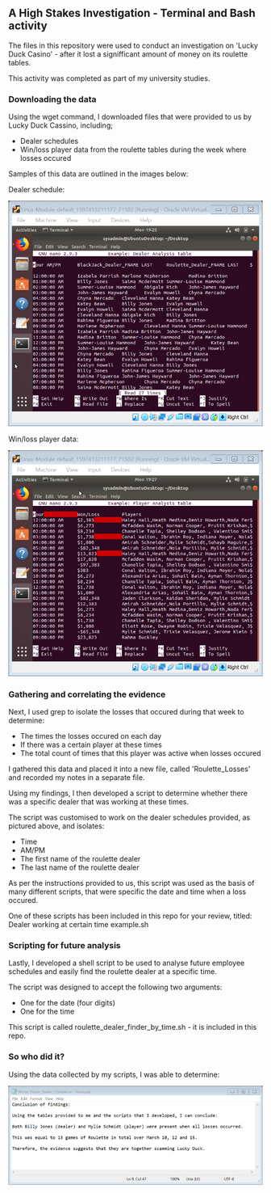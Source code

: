 ## A High Stakes Investigation - Terminal and Bash activity 

The files in this repository were used to conduct an investigation on 'Lucky Duck Casino' - after it lost a signifficant amount of money on its roulette tables.

This activity was completed as part of my university studies.

### Downloading the data 

Using the wget command, I downloaded files that were provided to us by Lucky Duck Cassino, including;
- Dealer schedules
- Win/loss player data from the roulette tables during the week where losses occured 

Samples of this data are outlined in the images below:

Dealer schedule:

![alt text](https://github.com/AnnabelleMacg/RedTeamProject/blob/main/Linux/Images/Dealer%20Analysis.png "Dealer schedule")

Win/loss player data:

![alt text](https://github.com/AnnabelleMacg/RedTeamProject/blob/main/Linux/Images/Player%20Analysis.png "Win/Loss player data")

### Gathering and correlating the evidence 

Next, I used grep to isolate the losses that occured during that week to determine:
- The times the losses occured on each day 
- If there was a certain player at these times 
- The total count of times that this player was active when losses occured

I gathered this data and placed it into a new file, called 'Roulette_Losses' and recorded my notes in a separate file. 

Using my findings, I then developed a script to determine whether there was a specific dealer that was working at these times. 

The script was customised to work on the dealer schedules provided, as pictured above, and isolates:
- Time
- AM/PM
- The first name of the roulette dealer
- The last name of the roulette dealer 

As per the instructions provided to us, this script was used as the basis of many different scripts, that were specific the date and time when a loss occured. 

One of these scripts has been included in this repo for your review, titled: Dealer working at certain time example.sh

### Scripting for future analysis 

Lastly, I developed a shell script to be used to analyse future employee schedules and easily find the roulette dealer at a specific time. 

The script was designed to accept the following two arguments:
- One for the date (four digits)
- One for the time 

This script is called roulette_dealer_finder_by_time.sh - it is included in this repo. 

### So who did it?

Using the data collected by my scripts, I was able to determine:

![alt text](https://github.com/AnnabelleMacg/RedTeamProject/blob/main/Linux/Images/Summary%20of%20findings.png "Summary of findings")


